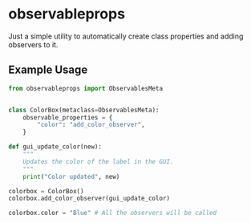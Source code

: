 # observableprops

Just a simple utility to automatically create class properties and adding observers to it. 

## Example Usage

``` python
from observableprops import ObservablesMeta


class ColorBox(metaclass=ObservablesMeta):
    observable_properties = {
        "color": "add_color_observer",
    }

def gui_update_color(new):
    """
    Updates the color of the label in the GUI.
    """
    print("Color updated", new)

colorbox = ColorBox()
colorbox.add_color_observer(gui_update_color)

colorbox.color = "Blue" # All the observers will be called
```

